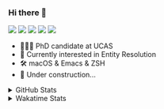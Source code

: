### Hi there 👋

[![](https://img.shields.io/badge/-Email-325180?logo=maildotru&logoColor=white&style=flat-square)](mailto:hi@wang.tianshu.me)
[![](https://img.shields.io/badge/-GitHub-black?logo=GitHub&style=flat-square)](https://github.com/tshu-w)
[![](https://img.shields.io/badge/-Telegram-26a5e4?labelColor=fafafa&logo=telegram&style=flat-square)](https://t.me/tshu_w) 
[![](https://img.shields.io/badge/-Twitter-1da1f2?logo=Twitter&logoColor=white&style=flat-square)](https://twitter.com/tshu_w)
[![](https://komarev.com/ghpvc/?username=tshu-w&color=blueviolet&style=flat-square)]()



- 🧑🏻‍🎓 PhD candidate at UCAS
- 🔭 Currently interested in Entity Resolution
- 🛠 macOS & Emacs & ZSH
- 🚧 Under construction...

<details>

<summary>GitHub Stats</summary>

![Tianshu's GitHub stats](https://github-readme-stats.vercel.app/api?username=tshu-w&show_icons=true&theme=buefy&count_private=true)
  
</details>


<details>
  <summary>Wakatime Stats</summary>

  Currently, files accessed by tramp cannot be tracked by wakatime, see https://github.com/wakatime/wakatime-mode/issues/27
  <br>
  
<!--START_SECTION:waka-->
**I'm an Early 🐤** 

```text
🌞 Morning    50 commits     ███░░░░░░░░░░░░░░░░░░░░░░   14.79% 
🌆 Daytime    154 commits    ███████████░░░░░░░░░░░░░░   45.56% 
🌃 Evening    129 commits    █████████░░░░░░░░░░░░░░░░   38.17% 
🌙 Night      5 commits      ░░░░░░░░░░░░░░░░░░░░░░░░░   1.48%

```
📅 **I'm Most Productive on Monday** 

```text
Monday       89 commits     ██████░░░░░░░░░░░░░░░░░░░   26.33% 
Tuesday      59 commits     ████░░░░░░░░░░░░░░░░░░░░░   17.46% 
Wednesday    35 commits     ██░░░░░░░░░░░░░░░░░░░░░░░   10.36% 
Thursday     44 commits     ███░░░░░░░░░░░░░░░░░░░░░░   13.02% 
Friday       42 commits     ███░░░░░░░░░░░░░░░░░░░░░░   12.43% 
Saturday     39 commits     ███░░░░░░░░░░░░░░░░░░░░░░   11.54% 
Sunday       30 commits     ██░░░░░░░░░░░░░░░░░░░░░░░   8.88%

```


📊 **This Week I Spent My Time On** 

```text
💬 Programming Languages: 
sh                       32 hrs 40 mins      ███████████████████░░░░░░   79.32% 
Org                      6 hrs 49 mins       ████░░░░░░░░░░░░░░░░░░░░░   16.57% 
Emacs Lisp               1 hr 24 mins        ░░░░░░░░░░░░░░░░░░░░░░░░░   3.43% 
Bash                     14 mins             ░░░░░░░░░░░░░░░░░░░░░░░░░   0.57% 
Python                   2 mins              ░░░░░░░░░░░░░░░░░░░░░░░░░   0.09%

🔥 Editors: 
Zsh                      32 hrs 40 mins      ███████████████████░░░░░░   79.32% 
Emacs                    8 hrs 31 mins       █████░░░░░░░░░░░░░░░░░░░░   20.68%

🐱‍💻 Projects: 
universal-blocker        15 hrs 21 mins      █████████░░░░░░░░░░░░░░░░   37.28% 
Terminal                 10 hrs 1 min        ██████░░░░░░░░░░░░░░░░░░░   24.33% 
Unknown Project          6 hrs 51 mins       ████░░░░░░░░░░░░░░░░░░░░░   16.65% 
lightning-template       2 hrs 47 mins       █░░░░░░░░░░░░░░░░░░░░░░░░   6.77% 
dvc                      2 hrs 17 mins       █░░░░░░░░░░░░░░░░░░░░░░░░   5.58%

💻 Operating System: 
Linux                    27 hrs 57 mins      █████████████████░░░░░░░░   67.85% 
Mac                      13 hrs 14 mins      ████████░░░░░░░░░░░░░░░░░   32.15%

```

**I Mostly Code in Python** 

```text
Python                   8 repos             ██████████░░░░░░░░░░░░░░░   40.0% 
HTML                     2 repos             ██░░░░░░░░░░░░░░░░░░░░░░░   10.0% 
Emacs Lisp               2 repos             ██░░░░░░░░░░░░░░░░░░░░░░░   10.0% 
JavaScript               2 repos             ██░░░░░░░░░░░░░░░░░░░░░░░   10.0% 
TeX                      2 repos             ██░░░░░░░░░░░░░░░░░░░░░░░   10.0%

```



 Last Updated on 02/04/2022 08:09:24 UTC
<!--END_SECTION:waka-->
</details>

